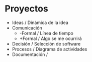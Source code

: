 # Proyectos
- Ideas / Dinámica de la idea
- Comunicación
    - -Formal / Línea de tiempo
    - +Formal / Algo se me ocurrirá
- Decisión / Selección de software
- Procesos / Diagrama de actividades
- Documentación / 